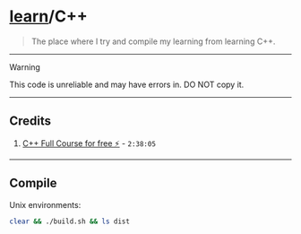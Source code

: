 # [learn](https://github.com/james-beans/learn)/C++
> The place where I try and compile my learning from learning C++.

---

> [!WARNING]
> This code is unreliable and may have errors in. DO NOT copy it.

---

## Credits
1. [C++ Full Course for free ⚡](https://www.youtube.com/watch?v=-TkoO8Z07hI) - `2:38:05`

---

## Compile
Unix environments:
```bash
clear && ./build.sh && ls dist
```

